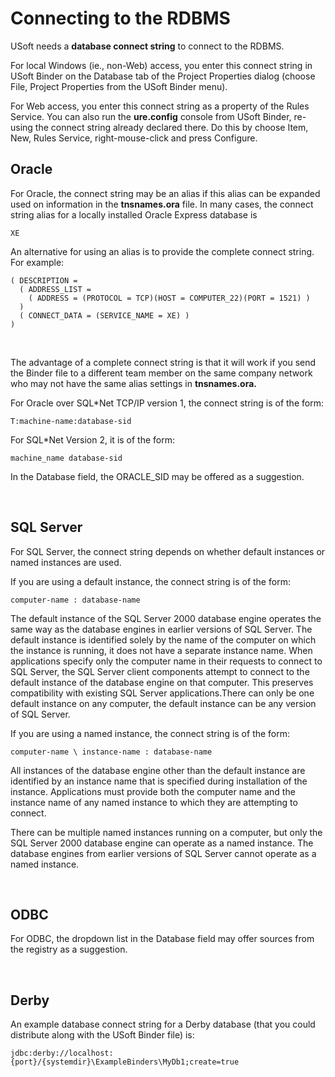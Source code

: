 # Connecting to the RDBMS

USoft needs a **database connect string** to connect to the RDBMS.

For local Windows (ie., non-Web) access, you enter this connect string in USoft Binder on the Database tab of the Project Properties dialog (choose File, Project Properties from the USoft Binder menu).

For Web access, you enter this connect string as a property of the Rules Service. You can also run the **ure.config** console from USoft Binder, re-using the connect string already declared there. Do this by choose Item, New, Rules Service, right-mouse-click and press Configure.

## Oracle

For Oracle, the connect string may be an alias if this alias can be expanded used on information in the **tnsnames.ora** file. In many cases, the connect string alias for a locally installed Oracle Express database is

```
XE
```

An alternative for using an alias is to provide the complete connect string. For example:

```
( DESCRIPTION =
  ( ADDRESS_LIST =
    ( ADDRESS = (PROTOCOL = TCP)(HOST = COMPUTER_22)(PORT = 1521) )
  ) 
  ( CONNECT_DATA = (SERVICE_NAME = XE) ) 
)

```

 

The advantage of a complete connect string is that it will work if you send the Binder file to a different team member on the same company network who may not have the same alias settings in **tnsnames.ora.**

For Oracle over SQL*Net TCP/IP version 1, the connect string is of the form:

```
T:machine-name:database-sid
```

For SQL*Net Version 2, it is of the form:

```
machine_name database-sid
```

In the Database field, the ORACLE_SID may be offered as a suggestion.

 

## SQL Server

For SQL Server, the connect string depends on whether default instances or named instances are used.

If you are using a default instance, the connect string is of the form:

```
computer-name : database-name
```

The default instance of the SQL Server 2000 database engine operates the same way as the database engines in earlier versions of SQL Server. The default instance is identified solely by the name of the computer on which the instance is running, it does not have a separate instance name. When applications specify only the computer name in their requests to connect to SQL Server, the SQL Server client components attempt to connect to the default instance of the database engine on that computer. This preserves compatibility with existing SQL Server applications.There can only be one default instance on any computer, the default instance can be any version of SQL Server.

If you are using a named instance, the connect string is of the form:

```
computer-name \ instance-name : database-name
```

All instances of the database engine other than the default instance are identified by an instance name that is specified during installation of the instance. Applications must provide both the computer name and the instance name of any named instance to which they are attempting to connect.

There can be multiple named instances running on a computer, but only the SQL Server 2000 database engine can operate as a named instance. The database engines from earlier versions of SQL Server cannot operate as a named instance.

 

## ODBC

For ODBC, the dropdown list in the Database field may offer sources from the registry as a suggestion.

 

## Derby

An example database connect string for a Derby database (that you could distribute along with the USoft Binder file) is:

```
jdbc:derby://localhost:{port}/{systemdir}\ExampleBinders\MyDb1;create=true
```

 

 
